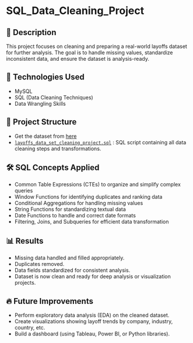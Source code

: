 # SQL_Data_Cleaning_Project

## 📖 Description
This project focuses on cleaning and preparing a real-world layoffs dataset for further analysis. The goal is to handle missing values, standardize inconsistent data, and ensure the dataset is analysis-ready. 

## 🚀 Technologies Used
- MySQL
- SQL (Data Cleaning Techniques)
- Data Wrangling Skills

## 📂 Project Structure
- Get the dataset from [here](https://github.com/wael9922/Excel_Data_Analysis_Projects/tree/main/Datasets)  
- [`layoffs_data_set_cleaning_project.sql`](https://github.com/wael9922/SQL_Data_Cleaning_Project/blob/main/layoffs_data_set_cleaning_project.sql) : SQL script containing all data cleaning steps and transformations.

## 🛠️ SQL Concepts Applied
- Common Table Expressions (CTEs) to organize and simplify complex queries
- Window Functions for identifying duplicates and ranking data
- Conditional Aggregations for handling missing values
- String Functions for standardizing textual data
- Date Functions to handle and correct date formats
- Filtering, Joins, and Subqueries for efficient data transformation

## 📊 Results
- Missing data handled and filled appropriately.
- Duplicates removed.
- Data fields standardized for consistent analysis.
- Dataset is now clean and ready for deep analysis or visualization projects.

## 🔥 Future Improvements
- Perform exploratory data analysis (EDA) on the cleaned dataset.
- Create visualizations showing layoff trends by company, industry, country, etc.
- Build a dashboard (using Tableau, Power BI, or Python libraries).


